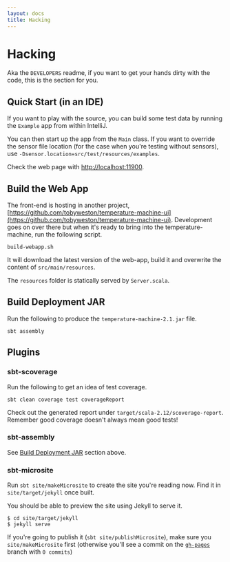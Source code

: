 ```yaml
---
layout: docs
title: Hacking
---
```


# Hacking 

Aka the `DEVELOPERS` readme, if you want to get your hands dirty with the code, this is the section for you.


## Quick Start (in an IDE)

If you want to play with the source, you can build some test data by running the `Example` app from within IntelliJ.

You can then start up the app from the `Main` class. If you want to override the sensor file location (for the case when you're testing without sensors), use `-Dsensor.location=src/test/resources/examples`.

Check the web page with [http://localhost:11900](http://localhost:11900).


## Build the Web App

The front-end is hosting in another project, [https://github.com/tobyweston/temperature-machine-ui](https://github.com/tobyweston/temperature-machine-ui). Development goes on over there but when it's ready to bring into the temperature-machine, run the following script.

    build-webapp.sh

It will download the latest version of the web-app, build it and overwrite the content of `src/main/resources`.

The `resources` folder is statically served by `Server.scala`.


## Build Deployment JAR

Run the following to produce the `temperature-machine-2.1.jar` file.

    sbt assembly


## Plugins

### sbt-scoverage

Run the following to get an idea of test coverage.

    sbt clean coverage test coverageReport

Check out the generated report under `target/scala-2.12/scoverage-report`. Remember good coverage doesn't always mean good tests!


### sbt-assembly

See [Build Deployment JAR](#build-deployment-jar) section above.


### sbt-microsite

Run `sbt site/makeMicrosite` to create the site you're reading now. Find it in `site/target/jekyll` once built.

You should be able to preview the site using Jekyll to serve it.

    $ cd site/target/jekyll
    $ jekyll serve

If you're going to publish it (`sbt site/publishMicrosite`), make sure you `site/makeMicrosite` first (otherwise you'll see a commit on the [`gh-pages`](https://github.com/tobyweston/temperature-machine/commit/7aa09f7612f3ff38d86de9ab6ae2fe6ba03223c0) branch with `0 commits`)